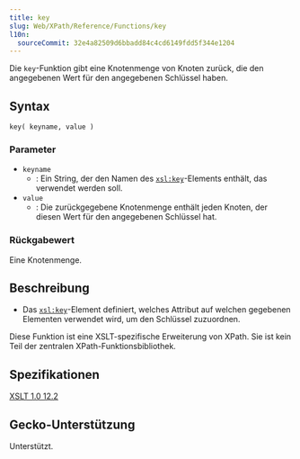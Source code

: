 ```yaml
---
title: key
slug: Web/XPath/Reference/Functions/key
l10n:
  sourceCommit: 32e4a82509d6bbadd84c4cd6149fdd5f344e1204
---
```


Die `key`-Funktion gibt eine Knotenmenge von Knoten zurück, die den angegebenen Wert für den angegebenen Schlüssel haben.

## Syntax

```plain
key( keyname, value )
```

### Parameter

- `keyname`
  - : Ein String, der den Namen des [`xsl:key`](/de/docs/Web/XSLT/Reference/Element/key)-Elements enthält, das verwendet werden soll.
- `value`
  - : Die zurückgegebene Knotenmenge enthält jeden Knoten, der diesen Wert für den angegebenen Schlüssel hat.

### Rückgabewert

Eine Knotenmenge.

## Beschreibung

- Das [`xsl:key`](/de/docs/Web/XSLT/Reference/Element/key)-Element definiert, welches Attribut auf welchen gegebenen Elementen verwendet wird, um den Schlüssel zuzuordnen.

Diese Funktion ist eine XSLT-spezifische Erweiterung von XPath. Sie ist kein Teil der zentralen XPath-Funktionsbibliothek.

## Spezifikationen

[XSLT 1.0 12.2](https://www.w3.org/TR/1999/REC-xslt-19991116/#function-key)

## Gecko-Unterstützung

Unterstützt.
